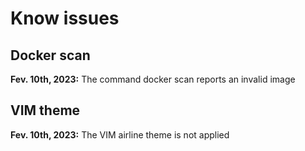 # Know issues

## Docker scan

**Fev. 10th, 2023:** The command docker scan reports an invalid image

## VIM theme

**Fev. 10th, 2023:** The VIM airline theme is not applied